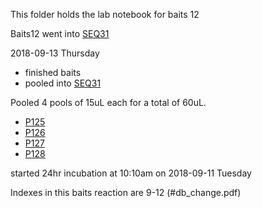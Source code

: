 This folder holds the lab notebook for baits 12

Baits12 went into [SEQ31](../SEQ31_2018-09-13)

2018-09-13 Thursday 
* finished baits
* pooled into [SEQ31](../SEQ31_2018-09-13)

Pooled 4 pools of 15uL each for a total of 60uL. 
- [P125](../P125_2018-09-06)
- [P126](../P126_2018-09-06)
- [P127](../P127_2018-09-06)
- [P128](../P128_2018-09-06)

started 24hr incubation at 10:10am on 2018-09-11 Tuesday

Indexes in this baits reaction are 9-12
(#db_change.pdf)
